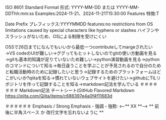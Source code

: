 ISO 8601 Standard 
Format 形式: YYYY-MM-DD または YYYY-MM-DDThh:mm:ss
Examples:2024-11-21、2024-11-21T15:30:00
Features 特徴:T

Date Prefix プレフィックス:YYYYMMDD
features:no restrictions from OS limitations caused by special characters like hyphens or slashes ハイフンやスラッシュがないため、OSによる制限を受けにくい


OSSで26日までになんでもいいから最低一つcontributeしてmargeされたい→VS codeのUIが難しい→ググってもヒットしないのでgitの使い方動画を見る→gitも基本的知識が足りていないため難しい→python演習動画を見る→pythonのコマンドについて知る→毎日違うことを学ぶことが予見されるので自分のためと転職活動時のために記録したいと思う→記録するためのプラットフォームはどこがいいか?qiitaを知る→慣れていないウェブサイトを避けたい→githubにTILリポジトリを作って記録することを知る→markdown記法を学んでいる
＃＃＃＃＃＃＃ Markdown記法 チートシート(GitHub Flavored Markdown
https://qiita.com/Qiita/items/c686397e4a0f4f11683d

＃＃＃＃＃＃ Emphasis / Strong Emphasis - 強調・強勢: <--** XX **-->
** 前後に半角スペース か 改行文字を忘れないように **
